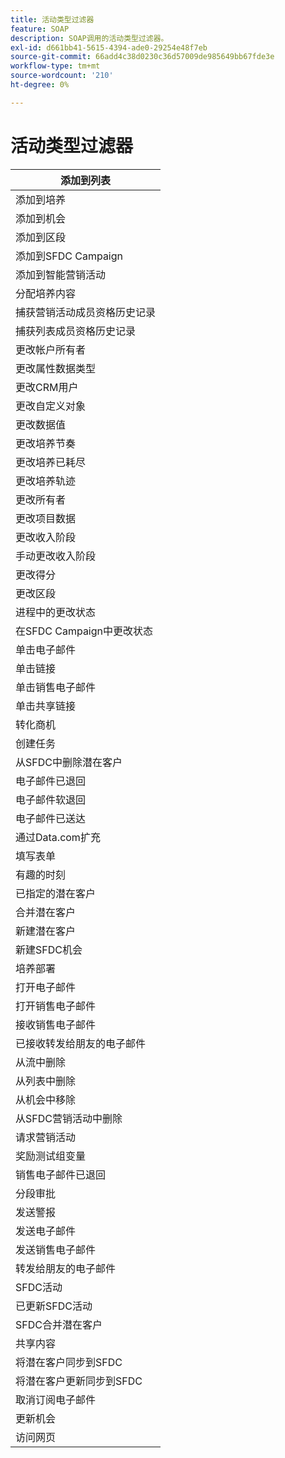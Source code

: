 ```yaml
---
title: 活动类型过滤器
feature: SOAP
description: SOAP调用的活动类型过滤器。
exl-id: d661bb41-5615-4394-ade0-29254e48f7eb
source-git-commit: 66add4c38d0230c36d57009de985649bb67fde3e
workflow-type: tm+mt
source-wordcount: '210'
ht-degree: 0%

---
```


# 活动类型过滤器

| 添加到列表 |
|-------------------------------------|
| 添加到培养 |
| 添加到机会 |
| 添加到区段 |
| 添加到SFDC Campaign |
| 添加到智能营销活动 |
| 分配培养内容 |
| 捕获营销活动成员资格历史记录 |
| 捕获列表成员资格历史记录 |
| 更改帐户所有者 |
| 更改属性数据类型 |
| 更改CRM用户 |
| 更改自定义对象 |
| 更改数据值 |
| 更改培养节奏 |
| 更改培养已耗尽 |
| 更改培养轨迹 |
| 更改所有者 |
| 更改项目数据 |
| 更改收入阶段 |
| 手动更改收入阶段 |
| 更改得分 |
| 更改区段 |
| 进程中的更改状态 |
| 在SFDC Campaign中更改状态 |
| 单击电子邮件 |
| 单击链接 |
| 单击销售电子邮件 |
| 单击共享链接 |
| 转化商机 |
| 创建任务 |
| 从SFDC中删除潜在客户 |
| 电子邮件已退回 |
| 电子邮件软退回 |
| 电子邮件已送达 |
| 通过Data.com扩充 |
| 填写表单 |
| 有趣的时刻 |
| 已指定的潜在客户 |
| 合并潜在客户 |
| 新建潜在客户 |
| 新建SFDC机会 |
| 培养部署 |
| 打开电子邮件 |
| 打开销售电子邮件 |
| 接收销售电子邮件 |
| 已接收转发给朋友的电子邮件 |
| 从流中删除 |
| 从列表中删除 |
| 从机会中移除 |
| 从SFDC营销活动中删除 |
| 请求营销活动 |
| 奖励测试组变量 |
| 销售电子邮件已退回 |
| 分段审批 |
| 发送警报 |
| 发送电子邮件 |
| 发送销售电子邮件 |
| 转发给朋友的电子邮件 |
| SFDC活动 |
| 已更新SFDC活动 |
| SFDC合并潜在客户 |
| 共享内容 |
| 将潜在客户同步到SFDC |
| 将潜在客户更新同步到SFDC |
| 取消订阅电子邮件 |
| 更新机会 |
| 访问网页 |
